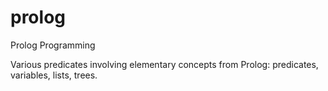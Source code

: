 # prolog
Prolog Programming 

Various predicates involving elementary concepts from Prolog: predicates, variables, lists, trees. 
